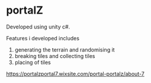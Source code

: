# portalZ
Developed using unity c#.

Features i developed includes
1. generating the terrain and randomising it
2. breaking tiles and collecting tiles
3. placing of tiles

https://portalzportal7.wixsite.com/portal-portalz/about-7
